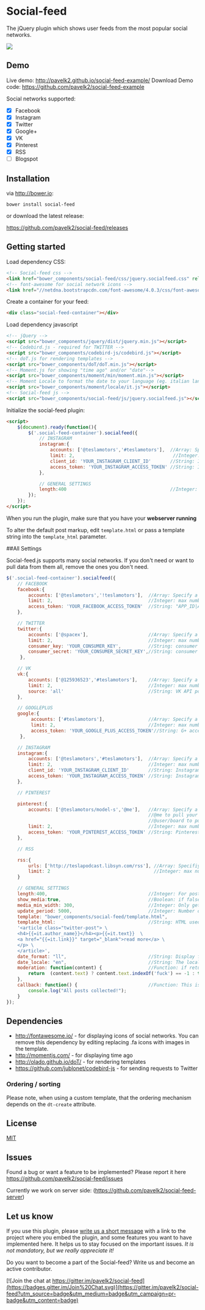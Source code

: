 # Social-feed

The jQuery plugin which shows user feeds from the most popular social networks.

![](http://habrastorage.org/files/286/85e/03e/28685e03ef2b4bdc8f7da551b339426e.png)

## Demo

Live demo: http://pavelk2.github.io/social-feed-example/
Download Demo code: https://github.com/pavelk2/social-feed-example


Social networks supported:
- [x] Facebook
- [x] Instagram
- [x] Twitter
- [x] Google+
- [x] VK
- [x] Pinterest
- [x] RSS
- [ ] Blogspot

## Installation
via http://bower.io:
```
bower install social-feed
```
or download the latest release:

https://github.com/pavelk2/social-feed/releases
## Getting started

Load dependency CSS:
```html
<!-- Social-feed css -->
<link href="bower_components/social-feed/css/jquery.socialfeed.css" rel="stylesheet" type="text/css">
<!-- font-awesome for social network icons -->
<link href="//netdna.bootstrapcdn.com/font-awesome/4.0.3/css/font-awesome.css" rel="stylesheet">
```
Create a container for your feed:
```html
<div class="social-feed-container"></div>
```
Load dependency javascript
```html
<!-- jQuery -->
<script src="bower_components/jquery/dist/jquery.min.js"></script>
<!-- Codebird.js - required for TWITTER -->
<script src="bower_components/codebird-js/codebird.js"></script>
<!-- doT.js for rendering templates -->
<script src="bower_components/doT/doT.min.js"></script>
<!-- Moment.js for showing "time ago" and/or "date"-->
<script src="bower_components/moment/min/moment.min.js"></script>
<!-- Moment Locale to format the date to your language (eg. italian lang)-->
<script src="bower_components/moment/locale/it.js"></script>
<!-- Social-feed js -->
<script src="bower_components/social-feed/js/jquery.socialfeed.js"></script>
```
Initialize the social-feed plugin:

```html
<script>
    $(document).ready(function(){
        $('.social-feed-container').socialfeed({
            // INSTAGRAM
            instagram:{
                accounts: ['@teslamotors','#teslamotors'],  //Array: Specify a list of accounts from which to pull posts
                limit: 2,                                    //Integer: max number of posts to load
                client_id: 'YOUR_INSTAGRAM_CLIENT_ID'       //String: Instagram client id (optional if using access token)
                access_token: 'YOUR_INSTAGRAM_ACCESS_TOKEN' //String: Instagram access token
            },

            // GENERAL SETTINGS
            length:400                                      //Integer: For posts with text longer than this length, show an ellipsis.
        });
    });
</script>
```

When you run the plugin, make sure that you have your **webserver running**

To alter the default post markup, edit ````template.html```` or pass a template string into the ````template_html```` parameter.

##All Settings

Social-feed.js supports many social networks. If you don't need or want to pull data from them all, remove the ones you don't need.

````javascript
$('.social-feed-container').socialfeed({
    // FACEBOOK
    facebook:{
        accounts: ['@teslamotors','!teslamotors'],  //Array: Specify a list of accounts from which to pull wall posts
        limit: 2,                                   //Integer: max number of posts to load
        access_token: 'YOUR_FACEBOOK_ACCESS_TOKEN'  //String: "APP_ID|APP_SECRET"
    },

    // TWITTER
    twitter:{
        accounts: ['@spacex'],                      //Array: Specify a list of accounts from which to pull tweets
        limit: 2,                                   //Integer: max number of tweets to load
        consumer_key: 'YOUR_CONSUMER_KEY',          //String: consumer key. make sure to have your app read-only
        consumer_secret: 'YOUR_CONSUMER_SECRET_KEY',//String: consumer secret key. make sure to have your app read-only
     },

    // VK
    vk:{
        accounts: ['@125936523','#teslamotors'],    //Array: Specify a list of accounts from which to pull posts
        limit: 2,                                   //Integer: max number of posts to load
        source: 'all'                               //String: VK API post filter. Possible values: "Owner","Others","all","suggests"
    },

    // GOOGLEPLUS
    google:{
         accounts: ['#teslamotors'],                //Array: Specify a list of accounts from which to pull posts
         limit: 2,                                  //Integer: max number of posts to load
         access_token: 'YOUR_GOOGLE_PLUS_ACCESS_TOKEN'//String: G+ access token
     },

    // INSTAGRAM
    instagram:{
        accounts: ['@teslamotors','#teslamotors'],  //Array: Specify a list of accounts from which to pull posts
        limit: 2,                                   //Integer: max number of posts to load
        client_id: 'YOUR_INSTAGRAM_CLIENT_ID'       //String: Instagram client id (option if using access token)
        access_token: 'YOUR_INSTAGRAM_ACCESS_TOKEN' //String: Instagram access token
    },

    // PINTEREST

    pinterest:{
        accounts: ['@teslamotors/model-s','@me'],   //Array: Specify a list of accounts from which to pull posts
                                                    //@me to pull your pins
                                                    //@user/board to pull pins from a user board
        limit: 2,                                   //Integer: max number of posts to load
        access_token: 'YOUR_PINTEREST_ACCESS_TOKEN' //String: Pinterest client id
    },

    // RSS

    rss:{
        urls: ['http://teslapodcast.libsyn.com/rss'], //Array: Specifiy a list of rss feed from which to pull posts
        limit: 2                                      //Integer: max number of posts to load for each url
    }

    // GENERAL SETTINGS
    length:400,                                     //Integer: For posts with text longer than this length, show an ellipsis.
    show_media:true,                                //Boolean: if false, doesn't display any post images
    media_min_width: 300,                           //Integer: Only get posts with images larger than this value
    update_period: 5000,                            //Integer: Number of seconds before social-feed will attempt to load new posts.
    template: "bower_components/social-feed/template.html",                         //String: Filename used to get the post template.
    template_html:                                  //String: HTML used for each post. This overrides the 'template' filename option
    '<article class="twitter-post"> \
    <h4>{{=it.author_name}}</h4><p>{{=it.text}}  \
    <a href="{{=it.link}}" target="_blank">read more</a> \
    </p> \
    </article>',
    date_format: "ll",                              //String: Display format of the date attribute (see http://momentjs.com/docs/#/displaying/format/)
    date_locale: "en",                              //String: The locale of the date (see: http://momentjs.com/docs/#/i18n/changing-locale/)
    moderation: function(content) {                 //Function: if returns false, template will have class hidden
        return  (content.text) ? content.text.indexOf('fuck') == -1 : true;
    },
    callback: function() {                          //Function: This is a callback function which is evoked when all the posts are collected and displayed
        console.log("All posts collected!");
    }
});
````

## Dependencies
*  http://fontawesome.io/ - for displaying icons of social networks. You can remove this dependency by editing replacing .fa icons with images in the template.
*  http://momentjs.com/ - for displaying time ago
*  http://olado.github.io/doT/ - for rendering templates
*  https://github.com/jublonet/codebird-js - for sending requests to Twitter

### Ordering / sorting
Please note, when using a custom template, that the ordering mechanism depends on the `dt-create` attribute.

## License
[MIT](http://mit-license.org/)

## Issues
Found a bug or want a feature to be implemented?
Please report it here https://github.com/pavelk2/social-feed/issues

Currently we work on server side: (https://github.com/pavelk2/social-feed-server)
## Let us know

If you use this plugin, please <a href="https://gitter.im/pavelk2/social-feed" target="_blank">write us a short message</a> with a link to the project where you embed the plugin, and some features you want to have implemented here. It helps us to stay focused on the important issues. *It is not mandatory, but we really appreciate it!*

Do you want to become a part of the Social-feed? Write us and become an active contributor.


[![Join the chat at https://gitter.im/pavelk2/social-feed](https://badges.gitter.im/Join%20Chat.svg)](https://gitter.im/pavelk2/social-feed?utm_source=badge&utm_medium=badge&utm_campaign=pr-badge&utm_content=badge)
